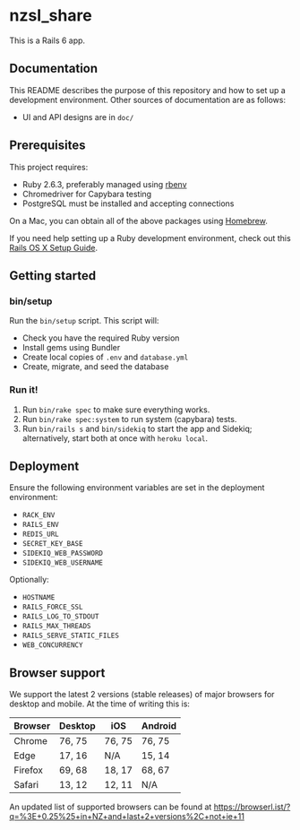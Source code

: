 # nzsl_share

This is a Rails 6 app.

## Documentation

This README describes the purpose of this repository and how to set up a development environment. Other sources of documentation are as follows:

* UI and API designs are in `doc/`

## Prerequisites

This project requires:

* Ruby 2.6.3, preferably managed using [rbenv][]
* Chromedriver for Capybara testing
* PostgreSQL must be installed and accepting connections

On a Mac, you can obtain all of the above packages using [Homebrew][].

If you need help setting up a Ruby development environment, check out this [Rails OS X Setup Guide](https://mattbrictson.com/rails-osx-setup-guide).

## Getting started

### bin/setup

Run the `bin/setup` script. This script will:

* Check you have the required Ruby version
* Install gems using Bundler
* Create local copies of `.env` and `database.yml`
* Create, migrate, and seed the database

### Run it!

1. Run `bin/rake spec` to make sure everything works.
2. Run `bin/rake spec:system` to run system (capybara) tests.
3. Run `bin/rails s` and `bin/sidekiq` to start the app and Sidekiq; alternatively, start both at once with `heroku local`.

## Deployment

Ensure the following environment variables are set in the deployment environment:

* `RACK_ENV`
* `RAILS_ENV`
* `REDIS_URL`
* `SECRET_KEY_BASE`
* `SIDEKIQ_WEB_PASSWORD`
* `SIDEKIQ_WEB_USERNAME`

Optionally:

* `HOSTNAME`
* `RAILS_FORCE_SSL`
* `RAILS_LOG_TO_STDOUT`
* `RAILS_MAX_THREADS`
* `RAILS_SERVE_STATIC_FILES`
* `WEB_CONCURRENCY`

[rbenv]:https://github.com/sstephenson/rbenv
[redis]:http://redis.io
[Homebrew]:http://brew.sh

## Browser support

We support the latest 2 versions (stable releases) of major browsers for desktop and mobile. At the time of writing this is:

| Browser       | Desktop     | iOS    | Android |
| ------------- |-------------| -------| --------|
| Chrome        | 76, 75      | 76, 75 | 76, 75  |
| Edge          | 17, 16      | N/A    | 15, 14  |
| Firefox       | 69, 68      | 18, 17 | 68, 67  |
| Safari        | 13, 12      | 12, 11 | N/A     |

An updated list of supported browsers can be found at https://browserl.ist/?q=%3E+0.25%25+in+NZ+and+last+2+versions%2C+not+ie+11
